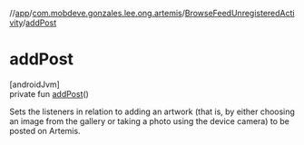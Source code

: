 //[app](../../../index.md)/[com.mobdeve.gonzales.lee.ong.artemis](../index.md)/[BrowseFeedUnregisteredActivity](index.md)/[addPost](add-post.md)

# addPost

[androidJvm]\
private fun [addPost](add-post.md)()

Sets the listeners in relation to adding an artwork (that is, by either choosing an image from the gallery or taking a photo using the device camera) to be posted on Artemis.
